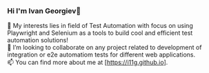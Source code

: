 ### Hi I'm Ivan Georgiev👋
🌱 My interests lies in field of Test Automation with focus on using Playwright and Selenium as a tools to build cool and efficient test automation solutions!  
👯 I’m looking to collaborate on any project related to development of integration or e2e automatiom tests for different web applications.      
📫 You can find more about me at [https://i11g.github.io].
 
<!--
**i11g/i11g** is a ✨ _special_ ✨ repository because its `README.md` (this file) appears on your GitHub profile.

Here are some ideas to get you started:

-  I’m currently working on Web Development and Java Script 
- 🌱 
- 👯 I’m looking to collaborate on any project or topic related to Test Automation 
- 🔭🤔 I’m looking for help with 
- 💬 Ask me about ...
- 📫 How to reach me: https//i11g.github.io
- 😄 Pronouns: ...
- ⚡ Fun fact: ...
-->
